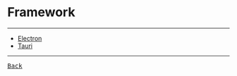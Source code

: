 # Framework

---

- [Electron](https://www.electronjs.org/docs/latest)
- [Tauri](https://tauri.app/)

---

[<kbd> Back </kbd>](./../readme.md)
